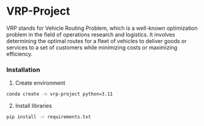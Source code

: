 # VRP-Project
VRP stands for Vehicle Routing Problem, which is a well-known optimization problem in the field of operations research and logistics. It involves determining the optimal routes for a fleet of vehicles to deliver goods or services to a set of customers while minimizing costs or maximizing efficiency.

### Installation

1. Create environment
``` sh
conda create -n vrp-project python=3.11
```

2. Install libraries

``` sh
pip install -r requirements.txt
```